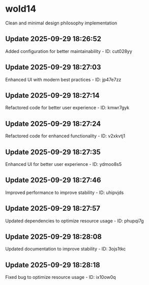 # wold14
Clean and minimal design philosophy implementation

## Update 2025-09-29 18:26:52
Added configuration for better maintainability - ID: cut028yy


## Update 2025-09-29 18:27:03
Enhanced UI with modern best practices - ID: jp47e7zz


## Update 2025-09-29 18:27:14
Refactored code for better user experience - ID: kmwr7gyk


## Update 2025-09-29 18:27:24
Refactored code for enhanced functionality - ID: v2xkvtj1


## Update 2025-09-29 18:27:35
Enhanced UI for better user experience - ID: ydmoo8s5


## Update 2025-09-29 18:27:46
Improved performance to improve stability - ID: uhipvjds


## Update 2025-09-29 18:27:57
Updated dependencies to optimize resource usage - ID: phupqi7g


## Update 2025-09-29 18:28:08
Updated documentation to improve stability - ID: 3ojs1tkc


## Update 2025-09-29 18:28:18
Fixed bug to optimize resource usage - ID: ix10ow0q

